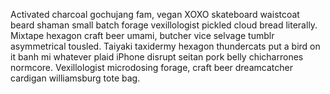 Activated charcoal gochujang fam, vegan XOXO skateboard waistcoat beard shaman small batch forage vexillologist pickled cloud bread literally. Mixtape hexagon craft beer umami, butcher vice selvage tumblr asymmetrical tousled. Taiyaki taxidermy hexagon thundercats put a bird on it banh mi whatever plaid iPhone disrupt seitan pork belly chicharrones normcore. Vexillologist microdosing forage, craft beer dreamcatcher cardigan williamsburg tote bag.